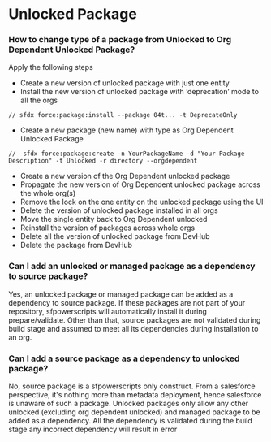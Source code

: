 # Unlocked Package

### How to change type of a package from Unlocked to Org Dependent Unlocked Package?

Apply the following steps

* Create a new version of unlocked package with just one entity
* Install the new version of unlocked package with ‘deprecation’ mode to all the orgs

```
// sfdx force:package:install --package 04t... -t DeprecateOnly
```

* Create a new package (new name) with type as Org Dependent Unlocked Package

```
//  sfdx force:package:create -n YourPackageName -d "Your Package Description" -t Unlocked -r directory --orgdependent
```

* Create a new version of the Org Dependent unlocked package
* Propagate the new version of Org Dependent unlocked package across the whole org(s)
* Remove the lock on the one entity on the unlocked package using the UI
* Delete the version of unlocked package installed in all orgs
* Move the single entity back to Org Dependent unlocked
* Reinstall the version of packages across whole orgs
* Delete all the version of unlocked package from DevHub
* Delete the package from DevHub

### Can I add an unlocked or managed package as a dependency to source package?

Yes, an unlocked package or managed package can be added as a dependency to source package. If these packages are not part of your repository, sfpowerscripts will automatically install it during prepare/validate. Other than that, source packages are not validated during build stage and assumed to meet all its dependencies during installation to an org.

### Can I add a source package as a dependency to unlocked package?

No, source package is a sfpowerscripts only construct. From a salesforce perspective, it's nothing more than metadata deployment, hence salesforce is unaware of such a package. Unlocked packages only allow any other unlocked (excluding org dependent unlocked) and managed package to be added as a dependency. All the dependency is validated during the build stage any incorrect dependency will result in error
